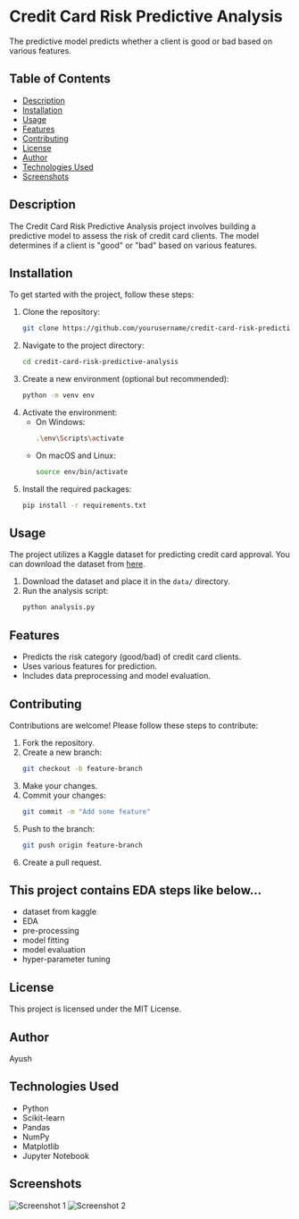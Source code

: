 # Credit Card Risk Predictive Analysis

The predictive model predicts whether a client is good or bad based on various features.

## Table of Contents
- [Description](#description)
- [Installation](#installation)
- [Usage](#usage)
- [Features](#features)
- [Contributing](#contributing)
- [License](#license)
- [Author](#author)
- [Technologies Used](#technologies-used)
- [Screenshots](#screenshots)

## Description
The Credit Card Risk Predictive Analysis project involves building a predictive model to assess the risk of credit card clients. The model determines if a client is "good" or "bad" based on various features.

## Installation
To get started with the project, follow these steps:

1. Clone the repository:
    ```bash
    git clone https://github.com/yourusername/credit-card-risk-predictive-analysis.git
    ```
2. Navigate to the project directory:
    ```bash
    cd credit-card-risk-predictive-analysis
    ```
3. Create a new environment (optional but recommended):
    ```bash
    python -m venv env
    ```
4. Activate the environment:
    - On Windows:
        ```bash
        .\env\Scripts\activate
        ```
    - On macOS and Linux:
        ```bash
        source env/bin/activate
        ```
5. Install the required packages:
    ```bash
    pip install -r requirements.txt
    ```

## Usage
The project utilizes a Kaggle dataset for predicting credit card approval. You can download the dataset from [here](#).

1. Download the dataset and place it in the `data/` directory.
2. Run the analysis script:
    ```bash
    python analysis.py
    ```

## Features
- Predicts the risk category (good/bad) of credit card clients.
- Uses various features for prediction.
- Includes data preprocessing and model evaluation.

## Contributing
Contributions are welcome! Please follow these steps to contribute:

1. Fork the repository.
2. Create a new branch:
    ```bash
    git checkout -b feature-branch
    ```
3. Make your changes.
4. Commit your changes:
    ```bash
    git commit -m "Add some feature"
    ```
5. Push to the branch:
    ```bash
    git push origin feature-branch
    ```
6. Create a pull request.


## This project contains EDA steps like below...
 - dataset from kaggle
 - EDA
 - pre-processing
 - model fitting
 - model evaluation
 - hyper-parameter tuning

## License
This project is licensed under the MIT License.

## Author
Ayush

## Technologies Used
- Python
- Scikit-learn
- Pandas
- NumPy
- Matplotlib
- Jupyter Notebook

## Screenshots
![Screenshot 1](path/to/screenshot1.png)
![Screenshot 2](path/to/screenshot2.png)
